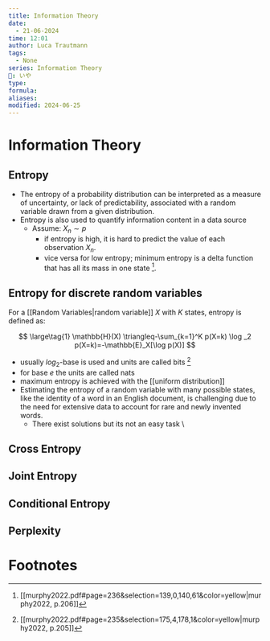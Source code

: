 ```yaml
---
title: Information Theory
date:
  - 21-06-2024
time: 12:01
author: Luca Trautmann
tags:
  - None
series: Information Theory
🍙: いや
type: 
formula: 
aliases: 
modified: 2024-06-25
---
```

# Information Theory
## Entropy
- The entropy of a probability distribution can be interpreted as a measure of uncertainty, or lack of predictability, associated with a random variable drawn from a given distribution. 
- Entropy is also used to quantify information content in a data source
	- Assume: $X_{n} \sim p$ 
		- if entropy is high, it is hard to predict the value of each observation $X_{n}$. 
		- vice versa for low entropy; minimum entropy is a delta function that has all its mass in one state [^1]. 




## Entropy for discrete random variables
For a [[Random Variables|random variable]] $X$ with $K$ states, entropy is defined as:

$$ \large\tag{1}
\mathbb{H}(X) \triangleq-\sum_{k=1}^K p(X=k) \log _2 p(X=k)=-\mathbb{E}_X[\log p(X)]
$$

- usually $log_{2}$-base is used and units are called bits [^2]
- for base $e$ the units are called nats
- maximum entropy is achieved with the [[uniform distribution]]
- Estimating the entropy of a random variable with many possible states, like the identity of a word in an English document, is challenging due to the need for extensive data to account for rare and newly invented words.
	- There exist solutions but its not an easy task
\
## Cross Entropy


## Joint Entropy


## Conditional Entropy


## Perplexity





 
# Footnotes


[^1]: [[murphy2022.pdf#page=236&selection=139,0,140,61&color=yellow|murphy2022, p.206]]
[^2]: [[murphy2022.pdf#page=235&selection=175,4,178,1&color=yellow|murphy2022, p.205]]